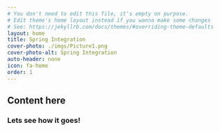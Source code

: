 ```yaml
---
# You don't need to edit this file, it's empty on purpose.
# Edit theme's home layout instead if you wanna make some changes
# See: https://jekyllrb.com/docs/themes/#overriding-theme-defaults
layout: home
title: Spring Integration
cover-photo: ./imgs/Picture1.png
cover-photo-alt: Spring Integration
auto-header: none
icon: fa-home
order: 1
---
```


## Content here

### Lets see how it goes!